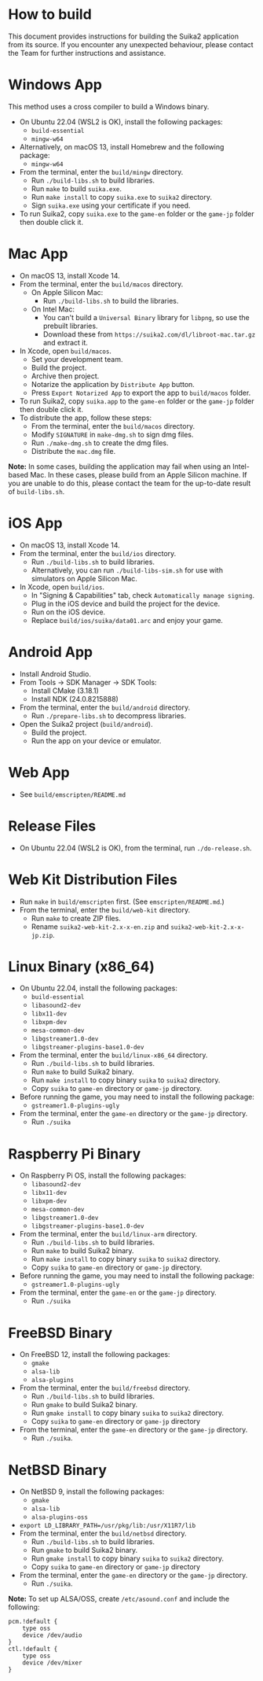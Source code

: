 How to build
============

This document provides instructions for building the Suika2 application from its source. If you encounter any unexpected behaviour, please contact the
Team for further instructions and assistance. 


Windows App
============

This method uses a cross compiler to build a Windows binary.

* On Ubuntu 22.04 (WSL2 is OK), install the following packages:
   * `build-essential`
   * `mingw-w64`
* Alternatively, on macOS 13, install Homebrew and the following package:
   * `mingw-w64`
* From the terminal, enter the `build/mingw` directory.
   * Run `./build-libs.sh` to build libraries.
   * Run `make` to build `suika.exe`.
   * Run `make install` to copy `suika.exe` to `suika2` directory.
   * Sign `suika.exe` using your certificate if you need.
* To run Suika2, copy `suika.exe` to the `game-en` folder or the `game-jp` folder then double click it.


Mac App
============

* On macOS 13, install Xcode 14.
* From the terminal, enter the `build/macos` directory.
   * On Apple Silicon Mac:
      * Run `./build-libs.sh` to build the libraries.
   * On Intel Mac:
      * You can't build a `Universal Binary` library for `libpng`, so use the prebuilt libraries.
      * Download these from `https://suika2.com/dl/libroot-mac.tar.gz` and extract it.
* In Xcode, open `build/macos`.
   * Set your development team.
   * Build the project.
   * Archive then project.
   * Notarize the application by `Distribute App` button.
   * Press `Export Notarized App` to export the app to `build/macos` folder.
* To run Suika2, copy `suika.app` to the `game-en` folder or the `game-jp` folder then double click it.
* To distribute the app, follow these steps:
   * From the terminal, enter the `build/macos` directory.
   * Modify `SIGNATURE` in `make-dmg.sh` to sign dmg files.
   * Run `./make-dmg.sh` to create the dmg files.
   * Distribute the `mac.dmg` file.

**Note:** In some cases, building the application may fail when using an Intel-based Mac. In these cases, please build from an Apple Silicon machine.
If you are unable to do this, please contact the team for the up-to-date result of `build-libs.sh`.


iOS App
============

* On macOS 13, install Xcode 14.
* From the terminal, enter the `build/ios` directory.
   * Run `./build-libs.sh` to build libraries.
   * Alternatively, you can run `./build-libs-sim.sh` for use with simulators on Apple Silicon Mac.
* In Xcode, open `build/ios`.
   * In "Signing & Capabilities" tab, check `Automatically manage signing`.
   * Plug in the iOS device and build the project for the device.
   * Run on the iOS device.
   * Replace `build/ios/suika/data01.arc` and enjoy your game.


Android App
============

* Install Android Studio.
* From Tools -> SDK Manager -> SDK Tools:
   * Install CMake (3.18.1)
   * Install NDK (24.0.8215888)
* From the terminal, enter the `build/android` directory.
   * Run `./prepare-libs.sh` to decompress libraries.
* Open the Suika2 project (`build/android`).
   * Build the project.
   * Run the app on your device or emulator.


Web App
============

* See `build/emscripten/README.md`


Release Files
============

* On Ubuntu 22.04 (WSL2 is OK), from the terminal, run `./do-release.sh`.


Web Kit Distribution Files
============

* Run `make` in `build/emscripten` first. (See `emscripten/README.md`.)
* From the terminal, enter the `build/web-kit` directory.
   * Run `make` to create ZIP files.
   * Rename `suika2-web-kit-2.x-x-en.zip` and `suika2-web-kit-2.x-x-jp.zip`.


Linux Binary (x86_64)
============

* On Ubuntu 22.04, install the following packages:
   * `build-essential`
   * `libasound2-dev`
   * `libx11-dev`
   * `libxpm-dev`
   * `mesa-common-dev`
   * `libgstreamer1.0-dev`
   * `libgstreamer-plugins-base1.0-dev`
* From the terminal, enter the `build/linux-x86_64` directory.
   * Run `./build-libs.sh` to build libraries.
   * Run `make` to build Suika2 binary.
   * Run `make install` to copy binary `suika` to `suika2` directory.
   * Copy `suika` to `game-en` directory or `game-jp` directory.
* Before running the game, you may need to install the following package:
   * `gstreamer1.0-plugins-ugly`
* From the terminal, enter the `game-en` directory or the `game-jp` directory.
   * Run `./suika`


Raspberry Pi Binary
============

* On Raspberry Pi OS, install the following packages:
   * `libasound2-dev`
   * `libx11-dev`
   * `libxpm-dev`
   * `mesa-common-dev`
   * `libgstreamer1.0-dev`
   * `libgstreamer-plugins-base1.0-dev`
* From the terminal, enter the `build/linux-arm` directory.
   * Run `./build-libs.sh` to build libraries.
   * Run `make` to build Suika2 binary.
   * Run `make install` to copy binary `suika` to `suika2` directory.
   * Copy `suika` to `game-en` directory or `game-jp` directory.
* Before running the game, you may need to install the following package:
   * `gstreamer1.0-plugins-ugly`
* From the terminal, enter the `game-en` or the `game-jp` directory.
   * Run `./suika`


FreeBSD Binary
============

* On FreeBSD 12, install the following packages:
   * `gmake`
   * `alsa-lib`
   * `alsa-plugins`
* From the terminal, enter the `build/freebsd` directory.
   * Run `./build-libs.sh` to build libraries.
   * Run `gmake` to build Suika2 binary.
   * Run `gmake install` to copy binary `suika` to `suika2` directory.
   * Copy `suika` to `game-en` directory or `game-jp` directory
* From the terminal, enter the `game-en` directory or the `game-jp` directory.
   * Run `./suika`.


NetBSD Binary
============

* On NetBSD 9, install the following packages:
   * `gmake`
   * `alsa-lib`
   * `alsa-plugins-oss`
* `export LD_LIBRARY_PATH=/usr/pkg/lib:/usr/X11R7/lib`
* From the terminal, enter the `build/netbsd` directory.
   * Run `./build-libs.sh` to build libraries.
   * Run `gmake` to build Suika2 binary.
   * Run `gmake install` to copy binary `suika` to `suika2` directory.
   * Copy `suika` to `game-en` directory or `game-jp` directory
* From the terminal, enter the `game-en` directory or the `game-jp` directory.
   * Run `./suika`.

**Note:** To set up ALSA/OSS, create `/etc/asound.conf` and include the following:
```
pcm.!default {
    type oss
    device /dev/audio
}
ctl.!default {
    type oss
    device /dev/mixer
}
```
